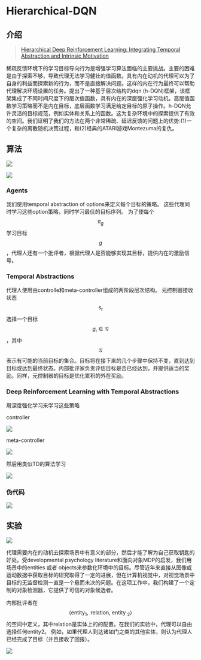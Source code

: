 # Hierarchical-DQN

## 介绍

> [Hierarchical Deep Reinforcement Learning: Integrating Temporal Abstraction and Intrinsic Motivation](https://arxiv.org/abs/1604.06057)

稀疏反馈环境下的学习目标导向行为是增强学习算法面临的主要挑战。主要的困难是由于探索不够，导致代理无法学习健壮的值函数。具有内在动机的代理可以为了自身的利益而探索新的行为，而不是直接解决问题。这样的内在行为最终可以帮助代理解决环境设置的任务。提出了一种基于层次结构的dqn \(h-DQN\)框架，该框架集成了不同时间尺度下的层次值函数，具有内在的深层强化学习动机。高层值函数学习策略而不是内在目标，底层函数学习满足给定目标的原子操作。h-DQN允许灵活的目标规范，例如实体和关系上的函数。这为复杂环境中的探索提供了有效的空间。我们证明了我们的方法在两个非常稀疏、延迟反馈的问题上的优势:\(1\)一个复杂的离散随机决策过程，和\(2\)经典的ATARI游戏Montezuma的复仇。

## 算法

![](../../.gitbook/assets/image%20%2891%29.png)

![](../../.gitbook/assets/image%20%28171%29.png)

### Agents

我们使用temporal abstraction of options来定义每个目标的策略。 这些代理同时学习这些option策略，同时学习最佳的目标序列。 为了使每个 $$π_g$$ 学习目标 $$g$$ ，代理人还有一个批评者，根据代理人是否能够实现其目标，提供内在的激励信号。

### Temporal Abstractions

代理人使用由controlle和meta-controller组成的两阶段层次结构。 元控制器接收状态 $$s_{t}$$ 选择一个目标 $$g_{\iota} \in \mathcal{G}$$ ，其中 $$ \mathcal{G}$$ 表示有可能的当前目标的集合。目标将在接下来的几个步骤中保持不变，直到达到目标或达到最终状态。内部批评家负责评估目标是否已经达到，并提供适当的奖励。同样，元控制器的目标是优化累积的外在奖励。

### Deep Reinforcement Learning with Temporal Abstractions

用深度强化学习来学习这些策略

controller

![](../../.gitbook/assets/image%20%28111%29.png)

meta-controller

![](../../.gitbook/assets/image%20%28152%29.png)

然后用类似TD的算法学习

![](../../.gitbook/assets/image%20%28120%29.png)

### 伪代码

![](../../.gitbook/assets/image%20%28132%29.png)

## 实验

![](../../.gitbook/assets/image%20%2884%29.png)

代理需要内在的动机去探索场景中有意义的部分，然后才能了解为自己获取钥匙的好处。受developmental psychology literature和面向对象MDP的启发，我们用场景中的entities 或者 objects来参数化环境中的目标。尽管近年来直接从图像或运动数据中获取目标的研究取得了一定的进展，但在计算机视觉中，对视觉场景中目标的无监督检测一直是一个悬而未决的问题。在这项工作中，我们构建了一个定制的对象检测器，它提供了可信的对象候选者。

内部批评者在 $$\left\langle\text {entity}_{1}, \text { relation, entity }_{2}\right\rangle$$ 的空间中定义，其中relation是实体上的的配置。在我们的实验中，代理可以自由选择任何entity2。 例如，如果代理人到达诸如门之类的其他实体，则认为代理人已经完成了目标（并且接收了回报）。

![](../../.gitbook/assets/image%20%28104%29.png)



